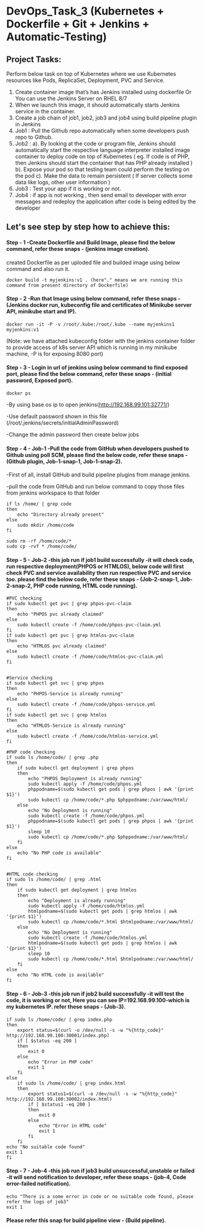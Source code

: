 # DevOps_Task_3 (Kubernetes + Dockerfile + Git + Jenkins + Automatic-Testing)

## Project Tasks:
Perform below task on top of Kubernetes where we use Kubernetes resources like Pods, ReplicaSet, Deployment, PVC and Service.

1. Create container image that’s has Jenkins installed  using dockerfile  Or You can use the Jenkins Server on RHEL 8/7
2. When we launch this image, it should automatically starts Jenkins service in the container.
3. Create a job chain of job1, job2, job3 and  job4 using build pipeline plugin in Jenkins 
4. Job1 : Pull  the Github repo automatically when some developers push repo to Github.
5. Job2 : 
    a). By looking at the code or program file, Jenkins should automatically start the respective language interpreter installed image container to deploy code on top of Kubernetes ( eg. If code is of  PHP, then Jenkins should start the container that has PHP already installed )
    b).  Expose your pod so that testing team could perform the testing on the pod
    c). Make the data to remain persistent ( If server collects some data like logs, other user information )
6. Job3 : Test your app if it  is working or not.
7. Job4 : if app is not working , then send email to developer with error messages and redeploy the application after code is being edited by the developer

## Let's see step by step how to achieve this:

#### Step - 1 -Create Dockerfile and Build Image, please find the below command, refer these snaps - (jenkins image creation).
created Dockerfile as per uploded file and builded image using below command and also run it.
```
docker build -t myjenkins:v1 . (here"." means we are running this command from present directory of Dockerfile)
```

#### Step - 2 -Run that Image using below command, refer these snaps - (Jenkins docker run, kubeconfig file and certificates of Minikube server API, minikube start and IP).
```
docker run -it -P -v /root/.kube:/root/.kube --name myjenkins1 myjenkins:v1
```
(Note: we have attached kubeconfig folder with the jenkins container folder to provide access of k8s server API which is running in my minikube machine, -P is for exposing 8080 port)

#### Step - 3 - Login in url of jenkins using below command to find exposed port, please find the below command, refer these snaps - (initial password, Exposed port).
```
docker ps
```
-By using base os ip to open jenkins(http://192.168.99.101:32771/)

-Use default password shown in this file (/root/.jenkins/secrets/initialAdminPassword) 

-Change the admin password then create below jobs

#### Step - 4 - Job-1 -Pull the code from GitHub when developers pushed to Github using poll SCM, please find the below code, refer these snaps - (Github plugin, Job-1-snap-1, Job-1-snap-2).
-First of all, install GitHub and build pipeline plugins from manage jenkins.

-pull the code from GitHub and run below command to copy those files from jenkins workspace to that folder
```
if ls /home/ | grep code
then
	echo "Directory already present"
else
	sudo mkdir /home/code
fi

sudo rm -rf /home/code/*
sudo cp -rvf * /home/code/
```

#### Step - 5 - Job-2 -this job run if job1 build successfully -it will check code, run respective deployment(PHPOS or HTMLOS), below code will first check PVC and service availability then run respective PVC and service too. please find the below code, refer these snaps - (Job-2-snap-1, Job-2-snap-2, PHP code running, HTML code running).

```
#PVC checking
if sudo kubectl get pvc | grep phpos-pvc-claim
then
	echo "PHPOS pvc already claimed"
else
	sudo kubectl create -f /home/code/phpos-pvc-claim.yml
fi
if sudo kubectl get pvc | grep htmlos-pvc-claim
then
	echo "HTMLOS pvc already claimed"
else
	sudo kubectl create -f /home/code/htmlos-pvc-claim.yml
fi


#Service checking
if sudo kubectl get svc | grep phpos
then
	echo "PHPOS-Service is already running"
else
	sudo kubectl create -f /home/code/phpos-service.yml
fi
if sudo kubectl get svc | grep htmlos
then
	echo "HTMLOS-Service is already running"
else
	sudo kubectl create -f /home/code/htmlos-service.yml
fi
```
```
#PHP code checking
if sudo ls /home/code/ | grep .php
then
	if sudo kubectl get deployment | grep phpos
	then
		echo "PHPOS Deployment is already running"
		sudo kubectl apply -f /home/code/phpos.yml
		phppodname=$(sudo kubectl get pods | grep phpos | awk '{print $1}')
		sudo kubectl cp /home/code/*.php $phppodname:/var/www/html/
    else
		echo "No Deployment is running"
        sudo kubectl create -f /home/code/phpos.yml
		phppodname=$(sudo kubectl get pods | grep phpos | awk '{print $1}')
        sleep 10
        sudo kubectl cp /home/code/*.php $phppodname:/var/www/html/
    fi
else
	echo "No PHP code is available"
fi


#HTML code checking
if sudo ls /home/code/ | grep .html
then
	if sudo kubectl get deployment | grep htmlos
	then
		echo "Deployment is already running"
		sudo kubectl apply -f /home/code/htmlos.yml
		htmlpodname=$(sudo kubectl get pods | grep htmlos | awk '{print $1}')
		sudo kubectl cp /home/code/*.html $htmlpodname:/var/www/html/
    else
		echo "No Deployment is running"
        sudo kubectl create -f /home/code/htmlos.yml
        htmlpodname=$(sudo kubectl get pods | grep htmlos | awk '{print $1}')
        sleep 10
		sudo kubectl cp /home/code/*.html $htmlpodname:/var/www/html/
    fi
else
	echo "No HTML code is available"
fi
```
#### Step - 6 - Job-3 -this job run if job2 build successfully -it will test the code, it is working or not, Here you can see IP=192.168.99.100-which is my kubernetes IP. refer these snaps - (Job-3).

```
if sudo ls /home/code/ | grep index.php
then
	export status=$(curl -o /dev/null -s -w "%{http_code}" http://192.168.99.100:30001/index.php)
	if [ $status -eq 200 ]
	then
		exit 0
	else
		echo "Error in PHP code"
		exit 1
	fi
else
	if sudo ls /home/code/ | grep index.html
	then
		export status1=$(curl -o /dev/null -s -w "%{http_code}" http://192.168.99.100:30002/index.html)
		if [ $status1 -eq 200 ]
		then
			exit 0
		else
			echo "Error in HTML code"
			exit 1
		fi
	fi
echo "No suitable code found"
exit 1
fi
```

#### Step - 7 - Job-4 -this job run if job3 build unsuccessful,unstable or failed -it will send notification to developer, refer these snaps - (job-4, Code error-failed notification).
```
echo "There is a some error in code or no suitable code found, please refer the logs of job3"
exit 1
```

#### Please refer this snap for build pipeline view - (Build pipeline).
